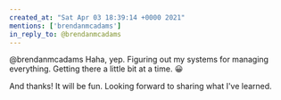 ```yaml
---
created_at: "Sat Apr 03 18:39:14 +0000 2021"
mentions: ['brendanmcadams']
in_reply_to: @brendanmcadams
---
```


@brendanmcadams Haha, yep. Figuring out my systems for managing everything. Getting there a little bit at a time. 😀

And thanks! It will be fun. Looking forward to sharing what I've learned.